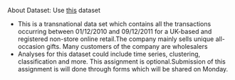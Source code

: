 About Dataset:
Use [this](https://www.kaggle.com/carrie1/ecommerce-data) dataset 
- This is a transnational data set which contains all the transactions occurring between 01/12/2010 and 09/12/2011 for a UK-based and registered non-store online retail.The company mainly sells unique all-occasion gifts. Many customers of the company are wholesalers 
- Analyses for this dataset could include time series, clustering, classification and more.
This assignment is optional.Submission of this assignment is will done through forms which will be shared on Monday. 
